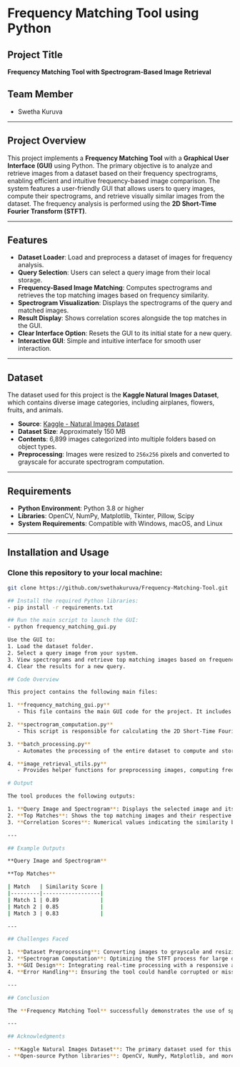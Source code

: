 # Frequency Matching Tool using Python

## Project Title
**Frequency Matching Tool with Spectrogram-Based Image Retrieval**

## Team Member
- Swetha Kuruva

---

## Project Overview
This project implements a **Frequency Matching Tool** with a **Graphical User Interface (GUI)** using Python. The primary objective is to analyze and retrieve images from a dataset based on their frequency spectrograms, enabling efficient and intuitive frequency-based image comparison. The system features a user-friendly GUI that allows users to query images, compute their spectrograms, and retrieve visually similar images from the dataset. The frequency analysis is performed using the **2D Short-Time Fourier Transform (STFT)**.

---

## Features
- **Dataset Loader**: Load and preprocess a dataset of images for frequency analysis.
- **Query Selection**: Users can select a query image from their local storage.
- **Frequency-Based Image Matching**: Computes spectrograms and retrieves the top matching images based on frequency similarity.
- **Spectrogram Visualization**: Displays the spectrograms of the query and matched images.
- **Result Display**: Shows correlation scores alongside the top matches in the GUI.
- **Clear Interface Option**: Resets the GUI to its initial state for a new query.
- **Interactive GUI**: Simple and intuitive interface for smooth user interaction.

---

## Dataset
The dataset used for this project is the **Kaggle Natural Images Dataset**, which contains diverse image categories, including airplanes, flowers, fruits, and animals.

- **Source**: [Kaggle - Natural Images Dataset](https://www.kaggle.com/prasunroy/natural-images)
- **Dataset Size**: Approximately 150 MB
- **Contents**: 6,899 images categorized into multiple folders based on object types.
- **Preprocessing**: Images were resized to `256x256` pixels and converted to grayscale for accurate spectrogram computation.

---

## Requirements
- **Python Environment**: Python 3.8 or higher
- **Libraries**: OpenCV, NumPy, Matplotlib, Tkinter, Pillow, Scipy
- **System Requirements**: Compatible with Windows, macOS, and Linux

---

## Installation and Usage

### Clone this repository to your local machine:
```bash
git clone https://github.com/swethakuruva/Frequency-Matching-Tool.git

## Install the required Python libraries:
- pip install -r requirements.txt

## Run the main script to launch the GUI:
- python frequency_matching_gui.py

Use the GUI to:
1. Load the dataset folder.
2. Select a query image from your system.
3. View spectrograms and retrieve top matching images based on frequency similarity.
4. Clear the results for a new query.

## Code Overview

This project contains the following main files:

1. **frequency_matching_gui.py**
   - This file contains the main GUI code for the project. It includes functionalities to load the dataset, select a query image, compute spectrograms, and display the results in a user-friendly interface.

2. **spectrogram_computation.py**
   - This script is responsible for calculating the 2D Short-Time Fourier Transform (STFT) for frequency analysis. It generates spectrograms and calculates similarity metrics for image comparison.

3. **batch_processing.py**
   - Automates the processing of the entire dataset to compute and store spectrograms for faster retrieval and comparison.

4. **image_retrieval_utils.py**
   - Provides helper functions for preprocessing images, computing frequency correlations, and handling datasets efficiently.

# Output

The tool produces the following outputs:

1. **Query Image and Spectrogram**: Displays the selected image and its spectrogram.
2. **Top Matches**: Shows the top matching images and their respective spectrograms, ranked by similarity.
3. **Correlation Scores**: Numerical values indicating the similarity between the query and matched images.

---

## Example Outputs

**Query Image and Spectrogram**

**Top Matches**

| Match   | Similarity Score |
|---------|------------------|
| Match 1 | 0.89             |
| Match 2 | 0.85             |
| Match 3 | 0.83             |

---

## Challenges Faced

1. **Dataset Preprocessing**: Converting images to grayscale and resizing them consistently required computational effort.
2. **Spectrogram Computation**: Optimizing the STFT process for large datasets was a significant challenge.
3. **GUI Design**: Integrating real-time processing with a responsive and user-friendly GUI required careful implementation.
4. **Error Handling**: Ensuring the tool could handle corrupted or missing files in the dataset without crashing.

---

## Conclusion

The **Frequency Matching Tool** successfully demonstrates the use of spectrograms for frequency-based image analysis and retrieval. By combining computational techniques with an intuitive GUI, this tool simplifies complex image comparison tasks, making it accessible for diverse applications in pattern recognition, content analysis, and digital asset management.

---

## Acknowledgments

- **Kaggle Natural Images Dataset**: The primary dataset used for this project.
- **Open-source Python libraries**: OpenCV, NumPy, Matplotlib, and more for facilitating image analysis and GUI development.
